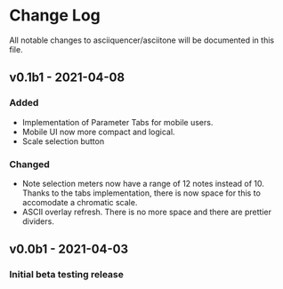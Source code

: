 # Change Log

All notable changes to asciiquencer/asciitone will be documented in this file.

## v0.1b1 - 2021-04-08

### Added

-   Implementation of Parameter Tabs for mobile users.
-   Mobile UI now more compact and logical.
-   Scale selection button

### Changed

-   Note selection meters now have a range of 12 notes instead of 10. Thanks to the tabs implementation, there is now space for this to accomodate a chromatic scale.
-   ASCII overlay refresh. There is no more space and there are prettier dividers.

## v0.0b1 - 2021-04-03

### Initial beta testing release
